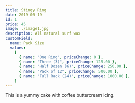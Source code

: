 ```yaml
---
title: Stingy Ring
date: 2019-06-19
id: 1
price: 45
image: ./image1.jpg
description: All natural surf wax
customField:
  name: Pack Size
  values:
    [
      { name: "One Ring", priceChange: 0 },
      { name: "Three (3)", priceChange: 125.00 },
      { name: "Half Dozen (6)", priceChange: 250.00 },
      { name: "Pack of 12", priceChange: 500.00 },
      { name: "Full Rack (24)", priceChange: 1000.00 },
    ]
---
```


This is a yummy cake with coffee buttercream icing.
